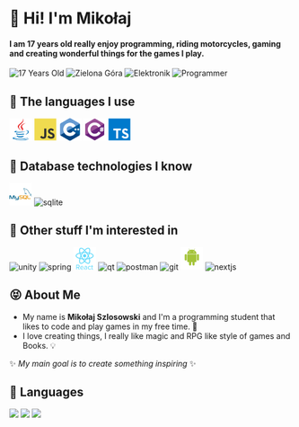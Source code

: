 # 👋 Hi! I'm Mikołaj
#### I am 17 years old really enjoy programming, riding motorcycles, gaming and creating wonderful things for the games I play.


![17 Years Old](https://img.shields.io/badge/-%20✨%2017%20years%20old%20-orange?style=for-the-badge)
![Zielona Góra](https://img.shields.io/badge/-%20🏡%20Zielona%20G%C3%B3ra%20-success?style=for-the-badge)
![Elektronik](https://img.shields.io/badge/-%20🍆%20Elektronik%20-%23038cfc?style=for-the-badge)
![Programmer](https://img.shields.io/badge/-%20👨‍🎓%20Programming%20Student%20(3/5%20year)%20-blueviolet?style=for-the-badge)

## 🔮 The languages I use
<p>
<img src="https://raw.githubusercontent.com/devicons/devicon/master/icons/java/java-original.svg" alt="java" width="40" height="40"/>
<img src="https://raw.githubusercontent.com/devicons/devicon/master/icons/javascript/javascript-original.svg" alt="javascript" width="40" height="40"/>
<img src="https://raw.githubusercontent.com/devicons/devicon/master/icons/cplusplus/cplusplus-original.svg" alt="cplusplus" width="40" height="40" />
<img src="https://raw.githubusercontent.com/devicons/devicon/master/icons/csharp/csharp-original.svg" alt="csharp" width="40" height="40"/>
<img src="https://raw.githubusercontent.com/devicons/devicon/master/icons/typescript/typescript-original.svg" alt="typescript" width="40" height="40"/>
</p>

## 💾 Database technologies I know
<p>
<img src="https://raw.githubusercontent.com/devicons/devicon/master/icons/mysql/mysql-original-wordmark.svg" alt="mysql" width="40" height="40"/>
<img src="https://www.vectorlogo.zone/logos/sqlite/sqlite-icon.svg" alt="sqlite" width="40" height="40"/>
</p>

## 📲 Other stuff I'm interested in
<p>
<img src="https://www.vectorlogo.zone/logos/unity3d/unity3d-icon.svg" alt="unity" width="40" height="40"/>
<img src="https://www.vectorlogo.zone/logos/springio/springio-icon.svg" alt="spring" width="40" height="40"/>
<img src="https://raw.githubusercontent.com/devicons/devicon/master/icons/react/react-original-wordmark.svg" alt="react" width="40" height="40"/>
<img src="https://upload.wikimedia.org/wikipedia/commons/0/0b/Qt_logo_2016.svg" alt="qt" width="40" height="40"/>
<img src="https://www.vectorlogo.zone/logos/getpostman/getpostman-icon.svg" alt="postman" width="40" height="40"/>
<img src="https://www.vectorlogo.zone/logos/git-scm/git-scm-icon.svg" alt="git" width="40" height="40"/>
<img src="https://raw.githubusercontent.com/devicons/devicon/master/icons/android/android-original-wordmark.svg" alt="android" width="40" height="40"/>
<img src="https://cdn.worldvectorlogo.com/logos/nextjs-2.svg" alt="nextjs" width="40" height="40"/>
</p>

## 😝 About Me

- My name is __Mikołaj Szlosowski__ and I'm a programming student that likes to code and play games in my free time. 🔫
- I love creating things, I really like magic and RPG like style of games and Books. 💡

✨ _My main goal is to create something inspiring_ ✨

## 👅 Languages
![](https://img.shields.io/badge/Polish-Native-red)
![](https://img.shields.io/badge/English-High_Level-green)
![](https://img.shields.io/badge/German-Minimal-blue)
